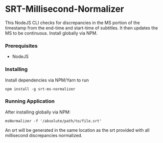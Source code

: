 # SRT-Millisecond-Normalizer

This NodeJS CLI checks for discrepancies in the MS portion of the timestamp from the end-time and start-time of subtitles. It then updates the MS to be continuous. Install globally via NPM.

### Prerequisites

- NodeJS

### Installing

Install dependencies via NPM/Yarn to run

```
npm install -g srt-ms-normalizer
```

### Running Application

After installing globally via NPM:

```
msNormalizer -f '/absolute/path/to/file.srt'
```

An srt will be generated in the same location as the srt provided with all millisecond discrepancies normalized.
